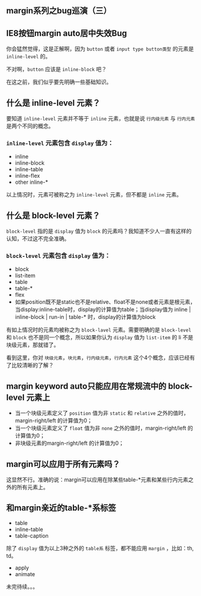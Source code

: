 ## margin系列之bug巡演（三）

## IE8按钮margin auto居中失效Bug

你会猛然觉得，这是正解啊，因为 `button` 或者 `input type button类型` 的元素是 `inline-level` 的。

不对啊，`button` 应该是 `inline-block` 吧？

在这之前，我们似乎要先明确一些基础知识。

## 什么是 inline-level 元素？

<!--more-->

要知道 `inline-level` 元素并不等于 `inline` 元素，也就是说 `行内级元素` 与 `行内元素` 是两个不同的概念。

### `inline-level` 元素包含 `display` 值为：

* inline
* inline-block
* inline-table
* inline-flex
* other inline-*

以上情况时，元素可被称之为 `inline-level` 元素，但不都是 `inline` 元素。

## 什么是 block-level 元素？

`block-level` 指的是 `display` 值为 `block` 的元素吗？我知道不少人一直有这样的认知，不过这不完全准确。

### `block-level` 元素包含 `display` 值为：

* block
* list-item
* table
* table-*
* flex
* 如果position既不是static也不是relative、float不是none或者元素是根元素，当display:inline-table时，display的计算值为table；当display值为 inline | inline-block | run-in | table-* 时，display的计算值为block

有如上情况时的元素均被称之为 `block-lavel` 元素。需要明确的是 `block-level` 和 `block` 也不是同一个概念，所以如果你认为 `display` 值为 `list-item` 的 li 不是 块级元素，那就错了。 

看到这里，你对 `块级元素`，`块元素`，`行内级元素`，`行内元素` 这个4个概念，应该已经有了比较清晰的了解？

## margin keyword auto只能应用在常规流中的 block-level 元素上

* 当一个块级元素定义了 `position` 值为非 `static` 和 `relative` 之外的值时，margin-right/left 的计算值为0；
* 当一个块级元素定义了 `float` 值为非 `none` 之外的值时，margin-right/left 的计算值为0；
* 非块级元素的margin-right/left 的计算值为0；

## margin可以应用于所有元素吗？

这显然不行。准确的说：margin可以应用在除某些table-*元素和某些行内元素之外的所有元素上。

## 和margin亲近的table-*系标签

* table
* inline-table
* table-caption

除了 `display` 值为以上3种之外的 `table系` 标签，都不能应用 `margin` ，比如：th, td。



* apply
* animate

未完待续。。。